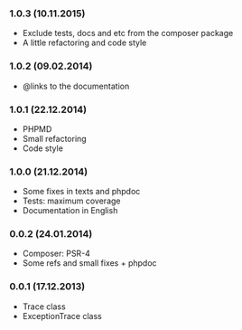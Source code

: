 ### 1.0.3 (10.11.2015)

* Exclude tests, docs and etc from the composer package
* A little refactoring and code style

### 1.0.2 (09.02.2014)

* @links to the documentation

### 1.0.1 (22.12.2014)

* PHPMD
* Small refactoring
* Code style

### 1.0.0 (21.12.2014)

* Some fixes in texts and phpdoc
* Tests: maximum coverage
* Documentation in English

### 0.0.2 (24.01.2014)

* Composer: PSR-4
* Some refs and small fixes + phpdoc

### 0.0.1 (17.12.2013)

* Trace class
* ExceptionTrace class
